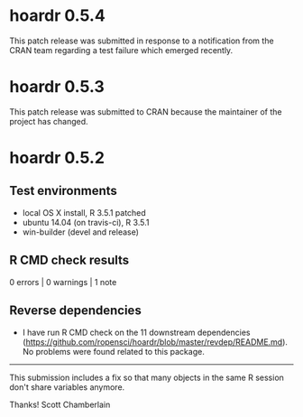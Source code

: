 # hoardr 0.5.4

This patch release was submitted in response to a notification from the CRAN
team regarding a test failure which emerged recently.

# hoardr 0.5.3

This patch release was submitted to CRAN because the maintainer of the project
has changed.

# hoardr 0.5.2

## Test environments

* local OS X install, R 3.5.1 patched
* ubuntu 14.04 (on travis-ci), R 3.5.1
* win-builder (devel and release)

## R CMD check results

0 errors | 0 warnings | 1 note

## Reverse dependencies

* I have run R CMD check on the 11 downstream dependencies
(<https://github.com/ropensci/hoardr/blob/master/revdep/README.md>).
No problems were found related to this package.

---

This submission includes a fix so that many objects in the same R session don't
share variables anymore.

Thanks!
Scott Chamberlain
